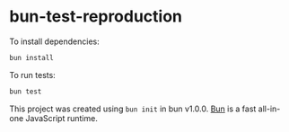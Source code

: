# bun-test-reproduction

To install dependencies:

```bash
bun install
```

To run tests:

```bash
bun test
```

This project was created using `bun init` in bun v1.0.0. [Bun](https://bun.sh) is a fast all-in-one JavaScript runtime.
